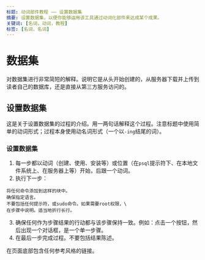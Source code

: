 ```yaml
---
标题: 动词部件教程 —— 设置数据集
摘要: 设置数据集，以便你能够运用该工具通过动词化部件来达成某个成果。
关键词: [名词，动词，教程]
标签: [名词，名词]
---
```

<!-- markdown-link-check-disable -->

# 数据集

对数据集进行非常简短的解释。说明它是从头开始创建的，从服务器下载并上传到读者自己的数据库，还是直接从第三方服务访问的。

## 设置数据集

这是关于设置数据集的过程的介绍。用一两句话解释这个过程。注意标题中使用简单的动词形式；过程本身使用动名词形式（一个以`-ing`结尾的词）。

<Procedure>

### 设置数据集

1.  每一步都以动词（创建、使用、安装等）或位置（在`psql`提示符下、在本地文件系统上、在服务器上等）开始，后跟一个动词。
2.  执行下一步：

   ```sql|bash|...
   将任何命令添加到这样的块中。
   确保指定语言。
   不要包括任何提示符，或sudo命令。如果需要root权限，\
   在步骤中说明。适当地折行长行。
   ```

3.  确保任何作为步骤结果的行动都与该步骤保持一致。例如：点击一个按钮，然后出现一个对话框，是一个单一步骤。
4.  在最后一步完成过程。不要包括结果陈述。

</Procedure>

在页面底部包含任何参考风格的链接。

